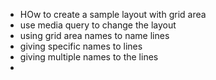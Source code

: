 - HOw to create a sample layout with grid area
- use media query to change the layout
- using grid area names to name lines
- giving specific names to lines
- giving multiple names to the lines
- 